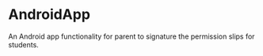 # AndroidApp
An Android app functionality for parent to signature the permission slips for students.
